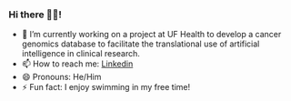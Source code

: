 ### Hi there 👋🏾!

- 🌱 I’m currently working on a project at UF Health to develop a cancer genomics database to facilitate the translational use of artificial intelligence in clinical research. 
- 📫 How to reach me: [Linkedin](https://www.linkedin.com/in/arlen-gyden/)
- 😄 Pronouns: He/Him
- ⚡ Fun fact: I enjoy swimming in my free time!

